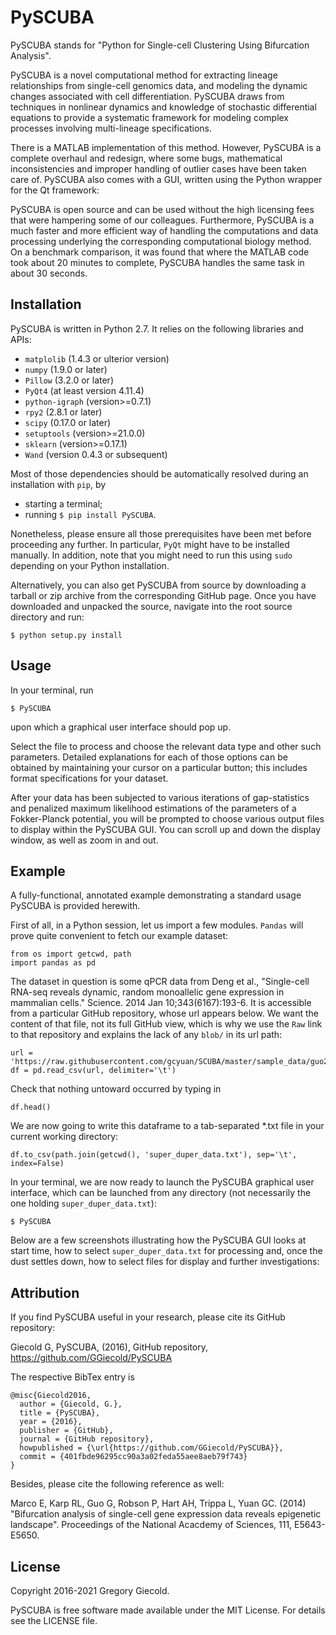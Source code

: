 # PySCUBA

PySCUBA stands for "Python for Single-cell Clustering Using Bifurcation Analysis". 

PySCUBA is a novel computational method for extracting lineage relationships from single-cell genomics data, and modeling the dynamic changes associated with cell differentiation. 
PySCUBA draws from techniques in nonlinear dynamics and knowledge of stochastic differential equations to provide a systematic framework for modeling complex processes involving multi-lineage specifications.

There is a MATLAB implementation of this method. However, PySCUBA is a complete overhaul and redesign, where some bugs, mathematical inconsistencies and improper handling of outlier cases have been taken care of. PySCUBA also comes with a GUI, written using the Python wrapper for the Qt framework:



PySCUBA is open source and can be used without the high licensing fees that were hampering some of our colleagues.
Furthermore, PySCUBA is a much faster and more efficient way of handling the computations and data processing underlying the corresponding computational biology method. On a benchmark comparison, it was found that where the MATLAB code took about 20 minutes to complete, PySCUBA handles the same task in about 30 seconds.

Installation
------------

PySCUBA is written in Python 2.7. It relies on the following libraries and APIs:
* ```matplolib``` (1.4.3 or ulterior version)
* ```numpy``` (1.9.0 or later)
* ```Pillow``` (3.2.0 or later)
* ```PyQt4``` (at least version 4.11.4)
* ```python-igraph``` (version>=0.7.1)
* ```rpy2``` (2.8.1 or later)
* ```scipy``` (0.17.0 or later)
* ```setuptools``` (version>=21.0.0)
* ```sklearn``` (version>=0.17.1)
* ```Wand``` (version 0.4.3 or subsequent)

Most of those dependencies should be automatically resolved during an installation with ```pip```, by
* starting a terminal;
* running ```$ pip install PySCUBA```.

Nonetheless, please ensure all those prerequisites have been met before proceeding any further. In particular, ```PyQt``` might have to be installed manually. In addition, note that you might need to run this using ```sudo``` depending on your Python installation.

Alternatively, you can also get PySCUBA from source by downloading a tarball or zip archive from the corresponding GitHub page. Once you have downloaded and unpacked the source, navigate into the root source directory and run:

```$ python setup.py install```

Usage
-----

In your terminal, run

```$ PySCUBA```

upon which a graphical user interface should pop up. 

Select the file to process and choose the relevant data type and other such parameters. Detailed explanations for each of those options can be obtained by maintaining your cursor on a particular button; this includes format specifications for your dataset. 

After your data has been subjected to various iterations of gap-statistics and penalized maximum likelihood estimations of the parameters of a Fokker-Planck potential, you will be prompted to choose various output files to display within the PySCUBA GUI. You can scroll up and down the display window, as well as zoom in and out.

Example
-------

A fully-functional, annotated example demonstrating a standard usage PySCUBA is provided herewith.

First of all, in a Python session, let us import a few modules. ```Pandas``` will prove quite convenient to fetch our example dataset:

```
from os import getcwd, path
import pandas as pd
```

The dataset in question is some qPCR data from Deng et al., "Single-cell RNA-seq reveals dynamic, random monoallelic gene expression in mammalian cells." Science. 2014 Jan 10;343(6167):193-6. It is accessible from a particular GitHub repository, whose url appears below. We want the content of that file, not its full GitHub view, which is why we use the ```Raw``` link to that repository and explains the lack of any ```blob/``` in its url path:

```
url = 'https://raw.githubusercontent.com/gcyuan/SCUBA/master/sample_data/guo2010/guo2010Data.txt'
df = pd.read_csv(url, delimiter='\t')
```

Check that nothing untoward occurred by typing in

```
df.head()
```

We are now going to write this dataframe to a tab-separated *.txt file in your current working directory:

```
df.to_csv(path.join(getcwd(), 'super_duper_data.txt'), sep='\t', index=False)
```

In your terminal, we are now ready to launch the PySCUBA graphical user interface, which can be launched from any directory (not necessarily the one holding ```super_duper_data.txt```): 

```
$ PySCUBA
```

Below are a few screenshots illustrating how the PySCUBA GUI looks at start time, how to select ```super_duper_data.txt``` for processing and, once the dust settles down, how to select files for display and further investigations:

Attribution
-----------

If you find PySCUBA useful in your research, please cite its GitHub repository:

Giecold G, PySCUBA, (2016), GitHub repository, https://github.com/GGiecold/PySCUBA

The respective BibTex entry is

```
@misc{Giecold2016,
  author = {Giecold, G.},
  title = {PySCUBA},
  year = {2016},
  publisher = {GitHub},
  journal = {GitHub repository},
  howpublished = {\url{https://github.com/GGiecold/PySCUBA}},
  commit = {401fbde96295cc90a3a02feda55aee8aeb79f743}
}
```

Besides, please cite the following reference as well:

Marco E, Karp RL, Guo G, Robson P, Hart AH, Trippa L, Yuan GC. (2014) "Bifurcation analysis of single-cell gene expression data reveals epigenetic landscape". Proceedings of the National Acacdemy of Sciences, 111, E5643-E5650.

License
-------

Copyright 2016-2021 Gregory Giecold.

PySCUBA is free software made available under the MIT License. For details see the LICENSE file.

